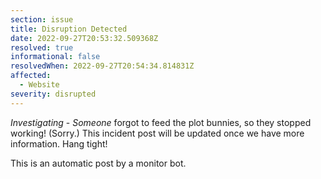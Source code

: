 ```yaml
---
section: issue
title: Disruption Detected
date: 2022-09-27T20:53:32.509368Z
resolved: true
informational: false
resolvedWhen: 2022-09-27T20:54:34.814831Z
affected:
  - Website
severity: disrupted
---
```

*Investigating* - _Someone_ forgot to feed the plot bunnies, so they stopped working! (Sorry.) This incident post will be updated once we have more information. Hang tight!

This is an automatic post by a monitor bot.
        